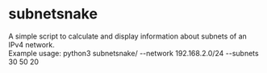 # subnetsnake
A simple script to calculate and display information about subnets of an IPv4 network.<br />
Example usage: python3 subnetsnake/ --network 192.168.2.0/24 --subnets 30 50 20

